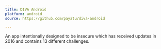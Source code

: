 ```yaml
---
title: DIVA Android
platform: android
source: https://github.com/payatu/diva-android

---
```


An app intentionally designed to be insecure which has received updates in 2016 and contains 13 different challenges.
